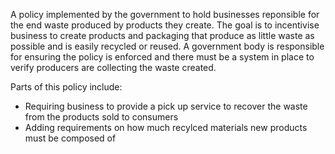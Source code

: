 A policy implemented by the government to hold businesses reponsible for the end waste produced by products they create. The goal is to incentivise business to create products and packaging that produce as little waste as possible and is easily recycled or reused. A government body is responsible for ensuring the policy is enforced and there must be a system in place to verify producers are collecting the waste created.

Parts of this policy include:
- Requiring business to provide a pick up service to recover the waste from the products sold to consumers
- Adding requirements on how much recylced materials new products must be composed of